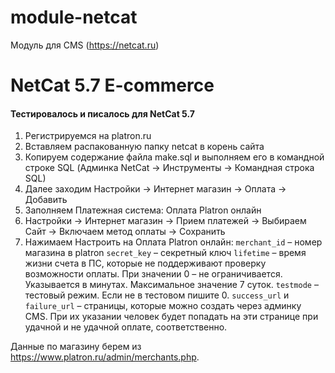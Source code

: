 # module-netcat
Модуль для CMS (https://netcat.ru)

# NetCat 5.7 E-commerce

#### Тестировалось и писалось для NetCat 5.7

1. Регистрируемся на platron.ru
2. Вставляем распакованную папку netcat в корень сайта
3. Копируем содержание файла make.sql и выполняем его в командной строке SQL (Админка NetCat -> Инструменты -> Командная строка SQL)
4. Далее заходим Настройки -> Интернет магазин -> Оплата -> Добавить
5. Заполняем Платежная система: Оплата Platron онлайн
6. Настройки -> Интернет магазин -> Прием платежей -> Выбираем Сайт -> Включаем метод оплаты -> Сохранить
7. Нажимаем Настроить на Оплата Platron онлайн:
`merchant_id` – номер магазина в platron
`secret_key` – секретный ключ
`lifetime` – время жизни счета в ПС, которые не поддерживают проверку возможности оплаты. При значении 0 – не ограничивается. Указывается в минутах. Максимальное значение 7 суток.
`testmode` – тестовый режим. Если не в тестовом пишите 0.
`success_url` и `failure_url` – страницы, которые можно создать через админку CMS. При их указании человек будет попадать на эти странице при удачной и не удачной оплате, соответственно.

Данные по магазину берем из https://www.platron.ru/admin/merchants.php.
